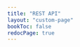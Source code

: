 ```yaml
---
title: "REST API"
layout: "custom-page"
bookToc: false
redocPage: true
---
```

<!--
Licensed to the Apache Software Foundation (ASF) under one
or more contributor license agreements.  See the NOTICE file
distributed with this work for additional information
regarding copyright ownership.  The ASF licenses this file
to you under the Apache License, Version 2.0 (the
"License"); you may not use this file except in compliance
with the License.  You may obtain a copy of the License at

  http://www.apache.org/licenses/LICENSE-2.0

Unless required by applicable law or agreed to in writing,
software distributed under the License is distributed on an
"AS IS" BASIS, WITHOUT WARRANTIES OR CONDITIONS OF ANY
KIND, either express or implied.  See the License for the
specific language governing permissions and limitations
under the License.
-->

<body>
    <div id="redoc-container"></div>
    <script>
        Redoc.init('https://raw.githubusercontent.com/apache/paimon/master/paimon-open-api/rest-catalog-open-api.yaml', {
            disableSearch: true
        }, document.getElementById('redoc-container'));
    </script>
</body>
